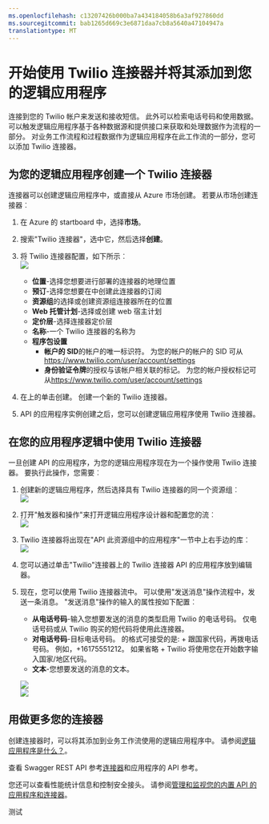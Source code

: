 ```yaml
---
ms.openlocfilehash: c13207426b000ba7a434184058b6a3af927860dd
ms.sourcegitcommit: bab1265d669c3e6871daa7cb8a5640a47104947a
translationtype: MT
---
```

<properties
   pageTitle="在应用程序逻辑中使用 Twilio 接口 |Microsoft Azure 应用程序服务"
   description="如何创建和配置的 Twilio 接口或 API 的应用程序并在 Azure 应用程序服务中的一个逻辑应用程序中使用它"
   services="app-service\logic"
   documentationCenter=".net,nodejs,java"
   authors="anuragdalmia"
   manager="dwrede"
   editor=""/>

<tags
   ms.service="app-service-logic"
   ms.devlang="multiple"
   ms.topic="article"
   ms.tgt_pltfrm="na"
   ms.workload="integration"
   ms.date="08/23/2015"
   ms.author="sameerch"/>


# 开始使用 Twilio 连接器并将其添加到您的逻辑应用程序
连接到您的 Twilio 帐户来发送和接收短信。 此外可以检索电话号码和使用数据。 可以触发逻辑应用程序基于各种数据源和提供接口来获取和处理数据作为流程的一部分。 对业务工作流程和过程数据作为逻辑应用程序在此工作流的一部分，您可以添加 Twilio 连接器。 

## 为您的逻辑应用程序创建一个 Twilio 连接器 ##
连接器可以创建逻辑应用程序中，或直接从 Azure 市场创建。 若要从市场创建连接器︰  

1. 在 Azure 的 startboard 中，选择**市场**。
2. 搜索"Twilio 连接器"，选中它，然后选择**创建**。
3. 将 Twilio 连接器配置，如下所示︰  
![][1]  
    - **位置**-选择您想要进行部署的连接器的地理位置
    - **预订**-选择您想要在中创建此连接器的订阅
    - **资源组**的选择或创建资源组连接器所在的位置
    - **Web 托管计划**-选择或创建 web 宿主计划
    - **定价层**-选择连接器定价层
    - **名称**-一个 Twilio 连接器的名称为
    - **程序包设置**
        - **帐户的 SID**的帐户的唯一标识符。 为您的帐户的帐户的 SID 可从<https://www.twilio.com/user/account/settings>
        - **身份验证令牌**的授权与该帐户相关联的标记。 为您的帐户授权标记可从<https://www.twilio.com/user/account/settings>


4.  在上的单击创建。 创建一个新的 Twilio 连接器。
5.  API 的应用程序实例创建之后，您可以创建逻辑应用程序使用 Twilio 连接器。

## 在您的应用程序逻辑中使用 Twilio 连接器 ##
一旦创建 API 的应用程序，为您的逻辑应用程序现在为一个操作使用 Twilio 连接器。 要执行此操作，您需要︰

1.  创建新的逻辑应用程序，然后选择具有 Twilio 连接器的同一个资源组︰  
![][2]
2.  打开"触发器和操作"来打开逻辑应用程序设计器和配置您的流︰  
![][3]
3.  Twilio 连接器将出现在"API 此资源组中的应用程序"一节中上右手边的库︰  
![][4]
4. 您可以通过单击"Twilio"连接器上的 Twilio 连接器 API 的应用程序放到编辑器。

5.  现在，您可以使用 Twilio 连接器流中。 可以使用"发送消息"操作流程中，发送一条消息。 "发送消息"操作的输入的属性按如下配置︰
    - **从电话号码**-输入您想要发送的消息的类型启用 Twilio 的电话号码。 仅电话号码或从 Twilio 购买的短代码将使用此连接器。
    - **对电话号码**-目标电话号码。 的格式可接受的是: + 跟国家代码，再拨电话号码。 例如，+16175551212。 如果省略 + Twilio 将使用您在开始数字输入国家/地区代码。
    - **文本**-您想要发送的消息的文本。

    ![][5]  
    ![][6]

## 用做更多您的连接器
创建连接器时，可以将其添加到业务工作流使用的逻辑应用程序中。 请参阅[逻辑应用程序是什么？](app-service-logic-what-are-logic-apps.md)。

查看 Swagger REST API 参考[连接器](http://go.microsoft.com/fwlink/p/?LinkId=529766)和应用程序的 API 参考。

您还可以查看性能统计信息和控制安全接头。 请参阅[管理和监视您的内置 API 的应用程序和连接器](app-service-logic-monitor-your-connectors.md)。

<!--Image references-->
[1]: ./media/app-service-logic-connector-twilio/img1.PNG
[2]: ./media/app-service-logic-connector-twilio/img2.PNG
[3]: ./media/app-service-logic-connector-twilio/img3.png
[4]: ./media/app-service-logic-connector-twilio/img4.png
[5]: ./media/app-service-logic-connector-twilio/img5.PNG
[6]: ./media/app-service-logic-connector-twilio/img6.PNG

测试
